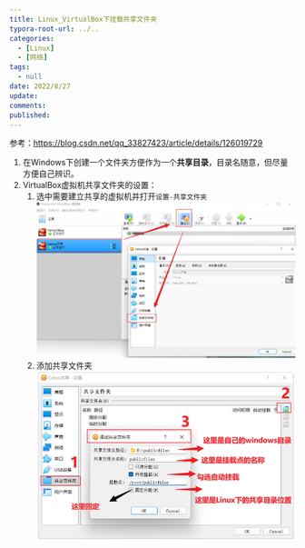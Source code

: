 ```yaml
---
title: Linux_VirtualBox下挂载共享文件夹
typora-root-url: ../..
categories:
  - [Linux]
  - [网络]
tags:
  - null 
date: 2022/8/27
update:
comments:
published:
---
```


参考：https://blog.csdn.net/qq_33827423/article/details/126019729

1. 在Windows下创建一个文件夹方便作为一个**共享目录**，目录名随意，但尽量方便自己辨识。
2. VirtualBox虚拟机共享文件夹的设置：
   1. 选中需要建立共享的虚拟机并打开`设置-共享文件夹`
      ![image-20220826171144159](../../images/Linux_VirtualBox下挂载共享文件夹/image-20220826171144159.png)
   2. 添加共享文件夹
      ![image-20220826171356245](../../images/Linux_VirtualBox下挂载共享文件夹/image-20220826171356245-1706720450168-1.png)
